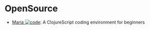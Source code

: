 # OpenSource

- [Maria ![code](https://ng-tech.icu/assets/code.svg)](https://www.maria.cloud/): A ClojureScript coding environment for beginners
